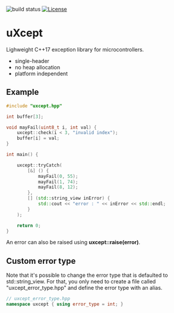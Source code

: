 ![build status](https://github.com/ThomasAUB/uxcept/actions/workflows/build.yml/badge.svg)
[![License](https://img.shields.io/github/license/ThomasAUB/uxcept)](LICENSE)

# uXcept

Lighweight C++17 exception library for microcontrollers.

- single-header
- no heap allocation
- platform independent

## Example

```cpp
#include "uxcept.hpp"

int buffer[3];

void mayFail(uint8_t i, int val) {
    uxcept::check(i < 3, "invalid index");
    buffer[i] = val;
}

int main() {

    uxcept::tryCatch(
        [&] () {
            mayFail(0, 55);
            mayFail(1, 74);
            mayFail(8, 12);
        },
        [] (std::string_view inError) {
            std::cout << "error : " << inError << std::endl;
        }
    );

    return 0;
}
```

An error can also be raised using **uxcept::raise(error)**.

## Custom error type

Note that it's possible to change the error type that is defaulted to std::string_view. For that, you only need to create a file called "uxcept_error_type.hpp" and define the error type with an alias.

```cpp
// uxcept_error_type.hpp
namespace uxcept { using error_type = int; }
```

